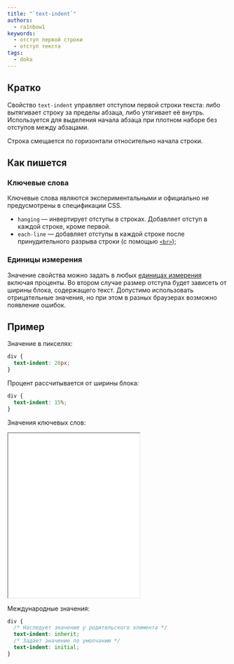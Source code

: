 ```yaml
---
title: "`text-indent`"
authors:
  - ra1nbow1
keywords:
  - отступ первой строки
  - отступ текста
tags:
  - doka
---
```


## Кратко

Свойство `text-indent` управляет отступом первой строки текста: либо вытягивает строку за пределы абзаца, либо утягивает её внутрь. Используется для выделения начала абзаца при плотном наборе без отступов между абзацами.

Строка смещается по горизонтали относительно начала строки.

## Как пишется

### Ключевые слова

Ключевые слова являются экспериментальными и официально не предусмотрены в спецификации CSS.
- `hanging` — инвертирует отступы в строках. Добавляет отступ в каждой строке, кроме первой.
- `each-line` — добавляет отступы в каждой строке после принудительного разрыва строки (с помощью [`<br>`](/html/br/));
### Единицы измерения

Значение свойства можно задать в любых [единицах измерения](/css/numeric-types/) включая проценты. Во втором случае размер отступа будет зависеть от ширины блока, содержащего текст. Допустимо использовать отрицательные значения, но при этом в разных браузерах возможно появление ошибок.

## Пример

Значение в пикселях:
```css
div {
  text-indent: 20px;
}
```

Процент рассчитывается от ширины блока:
```css
div {
  text-indent: 15%;
}
```

Значения ключевых слов:

<iframe title="Варианты значений" src="demos/" height="375"></iframe>

Международные значения:
```css
div {
  /* Наследует значение у родительского элемента */
  text-indent: inherit;
  /* Задает значение по умолчанию */
  text-indent: initial;
}
```